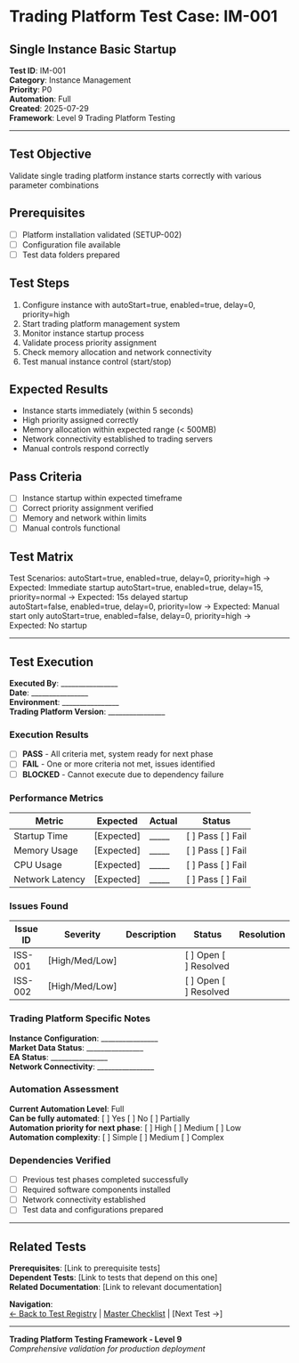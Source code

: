# Trading Platform Test Case: IM-001
## Single Instance Basic Startup

**Test ID**: IM-001  
**Category**: Instance Management  
**Priority**: P0  
**Automation**: Full  
**Created**: 2025-07-29  
**Framework**: Level 9 Trading Platform Testing

---

## Test Objective
Validate single trading platform instance starts correctly with various parameter combinations

## Prerequisites
- [ ] Platform installation validated (SETUP-002)
- [ ] Configuration file available
- [ ] Test data folders prepared

## Test Steps
1. Configure instance with autoStart=true, enabled=true, delay=0, priority=high
2. Start trading platform management system
3. Monitor instance startup process
4. Validate process priority assignment
5. Check memory allocation and network connectivity
6. Test manual instance control (start/stop)

## Expected Results
- Instance starts immediately (within 5 seconds)
- High priority assigned correctly
- Memory allocation within expected range (< 500MB)
- Network connectivity established to trading servers
- Manual controls respond correctly

## Pass Criteria
- [ ] Instance startup within expected timeframe
- [ ] Correct priority assignment verified
- [ ] Memory and network within limits
- [ ] Manual controls functional

## Test Matrix
Test Scenarios:
autoStart=true,  enabled=true,  delay=0,  priority=high     → Expected: Immediate startup
autoStart=true,  enabled=true,  delay=15, priority=normal   → Expected: 15s delayed startup  
autoStart=false, enabled=true,  delay=0,  priority=low      → Expected: Manual start only
autoStart=true,  enabled=false, delay=0,  priority=high     → Expected: No startup







---

## Test Execution

**Executed By**: ________________  
**Date**: ________________  
**Environment**: ________________  
**Trading Platform Version**: ________________  

### Execution Results
- [ ] **PASS** - All criteria met, system ready for next phase
- [ ] **FAIL** - One or more criteria not met, issues identified
- [ ] **BLOCKED** - Cannot execute due to dependency failure

### Performance Metrics
| Metric | Expected | Actual | Status |
|--------|----------|--------|--------|
| Startup Time | [Expected] | _____ | [ ] Pass [ ] Fail |
| Memory Usage | [Expected] | _____ | [ ] Pass [ ] Fail |
| CPU Usage | [Expected] | _____ | [ ] Pass [ ] Fail |
| Network Latency | [Expected] | _____ | [ ] Pass [ ] Fail |

### Issues Found
| Issue ID | Severity | Description | Status | Resolution |
|----------|----------|-------------|--------|------------|
| ISS-001 | [High/Med/Low] | | [ ] Open [ ] Resolved | |
| ISS-002 | [High/Med/Low] | | [ ] Open [ ] Resolved | |

### Trading Platform Specific Notes
**Instance Configuration**: ________________  
**Market Data Status**: ________________  
**EA Status**: ________________  
**Network Connectivity**: ________________  

### Automation Assessment
**Current Automation Level**: Full  
**Can be fully automated**: [ ] Yes [ ] No [ ] Partially  
**Automation priority for next phase**: [ ] High [ ] Medium [ ] Low  
**Automation complexity**: [ ] Simple [ ] Medium [ ] Complex

### Dependencies Verified
- [ ] Previous test phases completed successfully
- [ ] Required software components installed
- [ ] Network connectivity established
- [ ] Test data and configurations prepared

---

## Related Tests
**Prerequisites**: [Link to prerequisite tests]  
**Dependent Tests**: [Link to tests that depend on this one]  
**Related Documentation**: [Link to relevant documentation]

**Navigation**:  
[← Back to Test Registry](../01-Test-ID-Registry-Framework.md) | [Master Checklist](../Checklists/Master-Checklist.md) | [Next Test →]

---

**Trading Platform Testing Framework - Level 9**  
*Comprehensive validation for production deployment*
